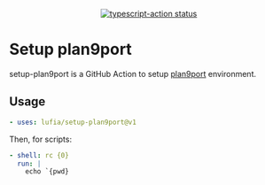 <p align="center">
  <a href="https://github.com/actions/typescript-action/actions"><img alt="typescript-action status" src="https://github.com/actions/typescript-action/workflows/build-test/badge.svg"></a>
</p>

# Setup plan9port

setup-plan9port is a GitHub Action to setup [plan9port](https://9fans.github.io/plan9port/) environment.

## Usage

```yaml
- uses: lufia/setup-plan9port@v1
```

Then, for scripts:

```yaml
- shell: rc {0}
  run: |
    echo `{pwd}
```

